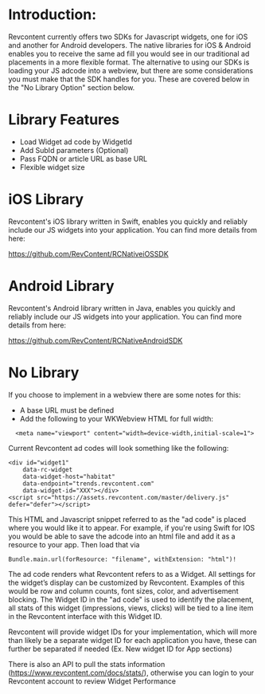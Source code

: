 # Introduction:
Revcontent currently offers two SDKs for Javascript widgets, one for iOS and another for Android developers.
The native libraries for iOS & Android enables you to receive the same ad fill you would see in our traditional ad placements in a more flexible format. The alternative to using our SDKs is loading your JS adcode into a webview, but there are some considerations you must make that the SDK handles for you. These are covered below in the "No Library Option" section below.

# Library Features
- Load Widget ad code by WidgetId
- Add SubId parameters (Optional)
- Pass FQDN or article URL as base URL 
- Flexible widget size

# iOS Library

Revcontent's iOS library written in Swift, enables you quickly and reliably include our JS widgets into your application. You can find more details from here:

https://github.com/RevContent/RCNativeiOSSDK

# Android Library

Revcontent's Android library written in Java, enables you quickly and reliably include our JS widgets into your application. You can find more details from here:

https://github.com/RevContent/RCNativeAndroidSDK

# No Library

If you choose to implement in a webview there are some notes for this:
- A base URL must be defined
- Add the following to your WKWebview HTML for full width:
```
  <meta name="viewport" content="width=device-width,initial-scale=1">
```

Current Revcontent ad codes will look something like the following:

```
<div id="widget1"
	data-rc-widget
	data-widget-host="habitat"
	data-endpoint="trends.revcontent.com"
	data-widget-id="XXX"></div>
<script src="https://assets.revcontent.com/master/delivery.js" defer="defer"></script>
```

This HTML and Javascript snippet referred to as the "ad code" is placed where you would like it to appear. For example, if you're using Swift for IOS you would be able to save the adcode into an html file and add it as a resource to your app. Then load that via 
```
Bundle.main.url(forResource: "filename", withExtension: "html")!
```
The ad code renders what Revcontent refers to as a Widget. All settings for the widget’s display can be customized by Revcontent. Examples of this would be row and column counts, font sizes, color, and advertisement blocking. The Widget ID in the "ad code" is used to identify the placement, all stats of this widget (impressions, views, clicks) will be tied to a line item in the Revcontent interface with this Widget ID. 

Revcontent will provide widget IDs for your implementation, which will more than likely be a separate widget ID for each application you have, these can further be separated if needed (Ex. New widget ID for App sections)


There is also an API to pull the stats information (https://www.revcontent.com/docs/stats/), otherwise you can login to your Revcontent account to review Widget Performance





